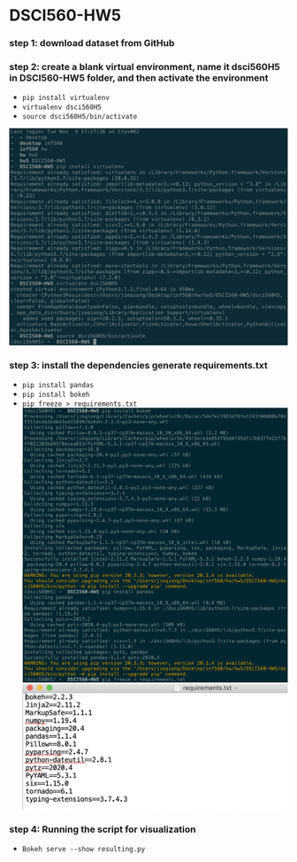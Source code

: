 # DSCI560-HW5

### step 1: download dataset from GitHub

### step 2: create a blank virtual environment, name it dsci560H5 in DSCI560-HW5 folder, and then activate the environment
- `pip install virtualenv`
- `virtualenv dsci560H5`
- `source dsci560H5/bin/activate`

![data](https://github.com/jieqiong-pang/DSCI560-HW5/blob/main/Screenshot1.png)

### step 3: install the dependencies generate requirements.txt
- `pip install pandas`
- `pip install bokeh`
- `pip freeze > requirements.txt`
![data](https://github.com/jieqiong-pang/DSCI560-HW5/blob/main/Screenshot2.png)
![data](https://github.com/jieqiong-pang/DSCI560-HW5/blob/main/Screenshot3.png)

### step 4: Running the script for visualization
- `Bokeh serve --show resulting.py`
